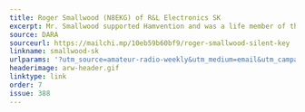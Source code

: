 ```yaml
---
title: Roger Smallwood (N8EKG) of R&L Electronics SK
excerpt: Mr. Smallwood supported Hamvention and was a life member of the Dayton Amateur Radio Association.
source: DARA
sourceurl: https://mailchi.mp/10eb59b60bf9/roger-smallwood-silent-key
linkname: smallwood-sk
urlparams: '?utm_source=amateur-radio-weekly&utm_medium=email&utm_campaign=newsletter'
headerimage: arw-header.gif
linktype: link
order: 7
issue: 388
---
```

